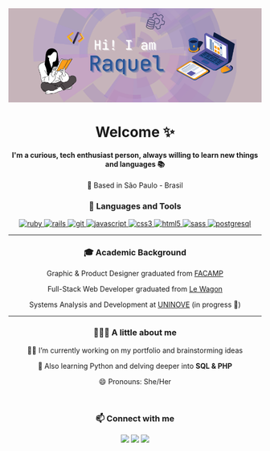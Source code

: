 <div align="center"> 
  <img src="https://github.com/raquelsylos/raquelsylos/blob/main/github_profile_header.png?raw=true">

  # Welcome ✨
  <h4 align="center"> I'm a curious, tech enthusiast person, always willing to learn new things and languages 📚 </h4>

  📍 Based in São Paulo - Brasil 
<br>

<h3> 🔧 Languages and Tools </h3>

<p> <a href="https://www.ruby-lang.org/en/" target="_blank"> <img src="https://img.shields.io/badge/Ruby-285497?style=for-the-badge&logo=ruby&logoColor=violet" alt="ruby" /> </a> 
  <a href="https://rubyonrails.org/" target="_blank"> <img src="https://img.shields.io/badge/Ruby_on_Rails-285497?style=for-the-badge&logo=ruby-on-rails&logoColor=violet" alt="rails" /> </a>  
  <a href="https://git-scm.com/" target="_blank"> <img src="https://shields.io/badge/git-285497?style=for-the-badge&logo=git&logoColor=violet" alt="git" /> </a> 
  <a href="https://developer.mozilla.org/en-US/docs/Web/JavaScript" target="_blank"> <img src="https://img.shields.io/badge/JavaScript-285497?style=for-the-badge&logo=javascript&logoColor=violet" alt="javascript"/> 
  <a href="https://www.w3schools.com/css/" target="_blank"> <img src="https://img.shields.io/badge/CSS3-285497?style=for-the-badge&logo=css3&logoColor=violet" alt="css3" /> </a> 
  <a href="https://www.w3.org/html/" target="_blank"> <img src="https://img.shields.io/badge/HTML5-285497?style=for-the-badge&logo=html5&logoColor=violet" alt="html5" /> </a> 
  <a href="https://sass-lang.com" target="_blank"> <img src="https://img.shields.io/badge/Sass-285497?style=for-the-badge&logo=sass&logoColor=violet" alt="sass" /> </a> 
  <a href="https://www.postgresql.org/"> <img src="https://img.shields.io/badge/PostgreSQL-285497?style=for-the-badge&logo=postgresql&logoColor=violet" alt="postgresql"/> </a> 
</p>

<hr>
<h3> 🎓 Academic Background </h3>

Graphic & Product Designer graduated from [FACAMP](https://vestibular3.facamp.com.br/) 
  
Full-Stack Web Developer graduated from [Le Wagon](https://www.lewagon.com/) 
  
Systems Analysis and Development at [UNINOVE](https://www.uninove.br/) (in progress 📶)

<hr>
<h3> 👩🏻‍💻 A little about me </h3>
                            
✍🏻 I’m currently working on my portfolio and brainstorming ideas
     
🌱 Also learning Python and delving deeper into **SQL & PHP**
   
😄 Pronouns: She/Her

<br>

<h3>📫 Connect with me </h3>
  <a href="https://www.linkedin.com/in/raquelbiondi" target="_blank"><img src="https://img.shields.io/badge/LinkedIn-FFF0F5?style=for-the-badge&logo=linkedin&logoColor=black"></a>
  <a href="https://www.instagram.com/_raquelbiondi/" target="_blank"><img src="https://img.shields.io/badge/-Instagram-FFF0F5?style=for-the-badge&logo=instagram&logoColor=black"></a>
  <a href="mailto:raquelsylos@gmail.com" target="_blank"><img src="https://img.shields.io/badge/-Gmail-FFF0F5?style=for-the-badge&logo=gmail&logoColor=black"></a> 
</div>
